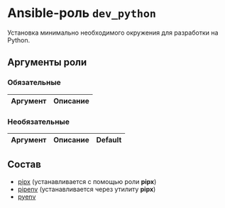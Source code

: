 # Ansible-роль `dev_python`

Установка минимально необходимого окружения для разработки на Python.

## Аргументы роли

### Обязательные

| Аргумент | Описание
| -------- | --------

### Необязательные

| Аргумент | Описание | Default
| -------- | -------- | -------

## Состав

- [pipx](https://github.com/pipxproject/pipx) (устанавливается с помощью роли **pipx**)
- [pipenv](https://github.com/pypa/pipenv) (устанавливается через утилиту **pipx**)
- [pyenv](https://github.com/pyenv/pyenv)
